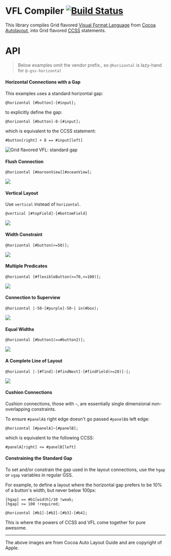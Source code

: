 VFL Compiler [![Build Status](https://travis-ci.org/the-gss/vfl-compiler.png?branch=master)](https://travis-ci.org/the-gss/vfl-compiler)
=============

This library compiles Grid flavored [Visual Format Language](http://developer.apple.com/library/ios/#documentation/UserExperience/Conceptual/AutolayoutPG/Articles/formatLanguage.html) from [Cocoa Autolayout](http://developer.apple.com/library/ios/#documentation/UserExperience/Conceptual/AutolayoutPG/Articles/formatLanguage.html), into Grid flavored [CCSS](http://citeseer.ist.psu.edu/viewdoc/summary?doi=10.1.1.101.4819) statements.


# API

> Below examples omit the vendor prefix., so `@horizontal` is lazy-hand for `@-gss-horizontal`

#### Horizontal Connections with a Gap

This examples uses a standard horizontal gap:

`@horizontal [#button]-[#input];`

to explicitly define the gap:

`@horizontal [#button]-8-[#input];`

which is equivalent to the CCSS statement:

`#button[right] + 8 == #input[left]`

![Grid flavored VFL: standard gap](http://developer.apple.com/library/ios/documentation/UserExperience/Conceptual/AutolayoutPG/Art/standardSpace.png)

#### Flush Connection

`@horizontal [#maroonView][#oceanView];`

![](http://developer.apple.com/library/ios/documentation/UserExperience/Conceptual/AutolayoutPG/Art/flushViews.png)

#### Vertical Layout

Use `vertical` instead of `horizontal`.

`@vertical [#topField]-[#bottomField]`

![](http://developer.apple.com/library/ios/documentation/UserExperience/Conceptual/AutolayoutPG/Art/verticalLayout.png)

#### Width Constraint

`@horizontal [#button(>=50)];`

![](http://developer.apple.com/library/ios/documentation/UserExperience/Conceptual/AutolayoutPG/Art/widthConstraint.png)

#### Multiple Predicates

`@horizontal [#flexibleButton(>=70,<=100)];`

![](http://developer.apple.com/library/ios/documentation/UserExperience/Conceptual/AutolayoutPG/Art/multiplePredicates.png)

#### Connection to Superview

`@horizontal |-50-[#purple]-50-| in(#box);`

![](http://developer.apple.com/library/ios/documentation/UserExperience/Conceptual/AutolayoutPG/Art/connectionToSuperview.png)

#### Equal Widths

`@horizontal [#button1(==#button2)];`

![](http://developer.apple.com/library/ios/documentation/UserExperience/Conceptual/AutolayoutPG/Art/equalWidths.png)

#### A Complete Line of Layout

`@horizontal |-[#find]-[#findNext]-[#findField(>=20)]-|;`

![](http://developer.apple.com/library/ios/documentation/UserExperience/Conceptual/AutolayoutPG/Art/completeLayout.png)

#### Cushion Connections

Cushion connections, those with `~`, are essentially single dimensional non-overlapping constraints.

To ensure `#panelA`s right edge doesn't go passed `#panelB`s left edge:

`@horizontal [#panelA]~[#panelB];`

which is equivalent to the following CCSS:

`#panelA[right] <= #panelB[left]`

#### Constraining the Standard Gap

To set and/or constrain the gap used in the layout connections, use the `hgap` or `vgap` variables in regular GSS.  

For example, to define a layout where the horizontal gap prefers to be 10% of a button's width, but never below 100px:

```
[hgap] == #b1[width]/10 !weak;
[hgap] >= 100 !required;

@horizontal [#b1]-[#b2]-[#b3]-[#b4];
```

This is where the powers of CCSS and VFL come together for pure awesome.

----------------------

The above images are from Cocoa Auto Layout Guide and are copyright of Apple.

